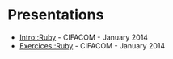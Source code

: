 # Presentations
- [Intro::Ruby](http://mlamarque.github.io/presentations/Ruby-Intro/) - CIFACOM - January 2014
- [Exercices::Ruby](http://mlamarque.github.io/presentations/Ruby-exercices/) - CIFACOM - January 2014
